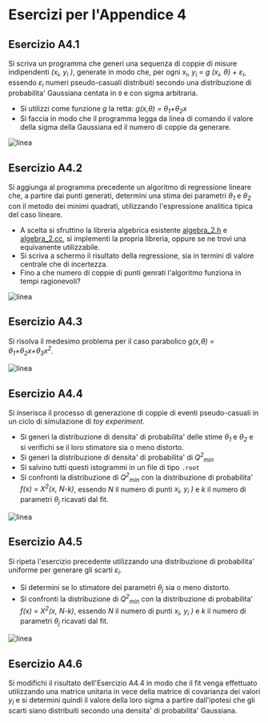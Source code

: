 # Esercizi per l'Appendice 4

## Esercizio A4.1

Si scriva un programma che generi una sequenza di coppie di misure indipendenti *(x<sub>i</sub>, y<sub>i</sub> )*,
generate in modo che, per ogni x<sub>i</sub>,
*y<sub>i</sub> = g (x<sub>i</sub>, &theta;) + &epsilon;<sub>i</sub>*, 
essendo *&epsilon;<sub>i</sub>* numeri pseudo-casuali distribuiti secondo una distribuzione di probabilita' Gaussiana
centata in ```0``` e con sigma arbitraria.
  * Si utilizzi come funzione *g* la retta: *g(x,&theta;) = &theta;<sub>1</sub>+&theta;<sub>2</sub>x*
  * Si faccia in modo che il programma legga da linea di comando il valore della sigma della Gaussiana
    ed il numero di coppie da generare.

![linea](../immagini/linea.png)

## Esercizio A4.2 

Si aggiunga al programma precedente un algoritmo di regressione lineare che,
a partire dai punti generati,
determini una stima dei parametri *&theta;<sub>1</sub>* e *&theta;<sub>2</sub>* con il metodo dei minimi quadrati,
utilizzando l'espressione analitica tipica del caso lineare.
  * A scelta 
    si sfruttino la libreria algebrica esistente [algebra_2.h](programmi/algebra_2.h) 
    e [algebra_2.cc](programmi/algebra_2.cc),
    si implementi la propria libreria,
    oppure se ne trovi una equivanente utilizzabile.
  * Si scriva a schermo il risultato della regressione, 
    sia in termini di valore centrale che di incertezza.
  * Fino a che numero di coppie di punti genrati
    l'algoritmo funziona in tempi ragionevoli?

![linea](../immagini/linea.png)

## Esercizio A4.3

Si risolva il medesimo problema per il caso parabolico 
*g(x,&theta;) = &theta;<sub>1</sub>+&theta;<sub>2</sub>x+&theta;<sub>3</sub>x<sup>2</sup>*.

![linea](../immagini/linea.png)

## Esercizio A4.4

Si inserisca il processo di generazione di coppie di eventi pseudo-casuali 
in un ciclo di simulazione di *toy experiment*.
  * Si generi la distribuzione di densita' di probabilita' delle stime *&theta;<sub>1</sub>* e *&theta;<sub>2</sub>*
    e si verifichi se il loro stimatore sia o meno distorto.
  * Si generi la distribuzione di densita' di probabilita' di *Q<sup>2</sup><sub>min</sub>*
  * Si salvino tutti questi istogrammi in un file di tipo ```.root```
  * Si confronti la distribuzione di *Q<sup>2</sup><sub>min</sub>* con la distribuzione di probabilita'
    *f(x) = &Chi;<sup>2</sup>(x, N-k)*, essendo *N* il numero di punti *x<sub>i</sub>, y<sub>i</sub> )*
    e *k* il numero di parametri *&theta;<sub>j</sub>* ricavati dal fit.

![linea](../immagini/linea.png)

## Esercizio A4.5

Si ripeta l'esercizio precedente utilizzando una distribuzione di probabilita' uniforme
per generare gli scarti *&epsilon;<sub>i</sub>*.
  * Si determini se lo stimatore dei parametri *&theta;<sub>j</sub>* sia o meno distorto.
  * Si confronti la distribuzione di *Q<sup>2</sup><sub>min</sub>* con la distribuzione di probabilita'
    *f(x) = &Chi;<sup>2</sup>(x, N-k)*, essendo *N* il numero di punti *x<sub>i</sub>, y<sub>i</sub> )*
    e *k* il numero di parametri *&theta;<sub>j</sub>* ricavati dal fit.

![linea](../immagini/linea.png)

## Esercizio A4.6

Si modifichi il risultato dell'Esercizio A4.4 in modo che il fit venga effettuato utilizzando
una matrice unitaria in vece della matrice di covarianza dei valori *y<sub>i</sub>*
e si determini quindi il valore della loro sigma 
a partire dall'ipotesi che gli scarti siano distribuiti secondo una densita' di probabilita' Gaussiana.

